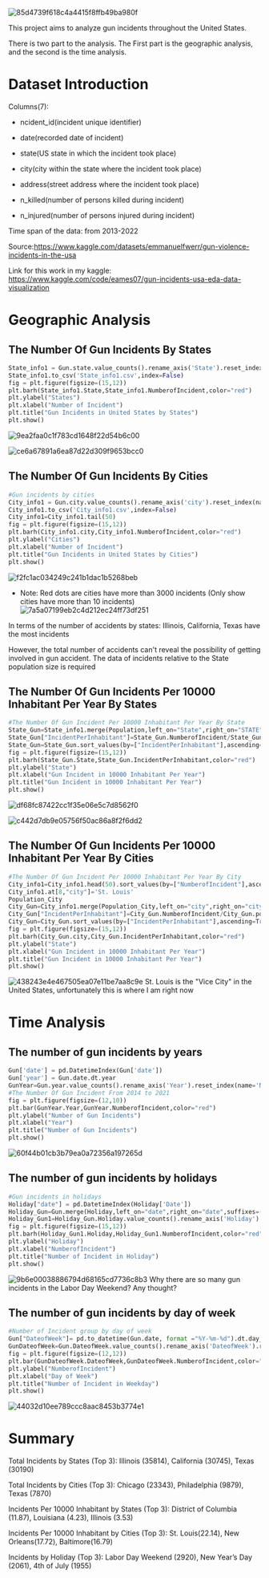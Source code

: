 ![85d4739f618c4a4415f8ffb49ba980f](https://user-images.githubusercontent.com/97984680/181401656-e781cd2b-3280-47a2-a71a-fdf0d1788bdd.png)


This project aims to analyze gun incidents throughout the United States. 

There is two part to the analysis. The First part is the geographic analysis, and the second is the time analysis.

# Dataset Introduction

Columns(7): 

- ncident_id(incident unique identifier)

- date(recorded date of incident)

- state(US state in which the incident took place)

- city(city within the state where the incident took place)

- address(street address where the incident took place)

- n_killed(number of persons killed during incident)

- n_injured(number of persons injured during incident)

Time span of the data: from 2013-2022

Source:https://www.kaggle.com/datasets/emmanuelfwerr/gun-violence-incidents-in-the-usa

Link for this work in my kaggle: https://www.kaggle.com/code/eames07/gun-incidents-usa-eda-data-visualization
# Geographic Analysis

## The Number Of Gun Incidents By States
```python
State_info1 = Gun.state.value_counts().rename_axis('State').reset_index(name='NumberofIncident').sort_values(by=["NumberofIncident"],ascending=True)
State_info1.to_csv('State_info1.csv',index=False)
fig = plt.figure(figsize=(15,12))
plt.barh(State_info1.State,State_info1.NumberofIncident,color="red")
plt.ylabel("States")
plt.xlabel("Number of Incident")
plt.title("Gun Incidents in United States by States")
plt.show()
```
![9ea2faa0c1f783cd1648f22d54b6c00](https://user-images.githubusercontent.com/97984680/181342409-1ecac9c6-e050-46e3-b2f9-22df91c556c2.png)

![ce6a67891a6ea87d22d309f9653bcc0](https://user-images.githubusercontent.com/97984680/181342476-27b023e6-a64f-4e7e-b04e-79f5701e5140.png)


## The Number Of Gun Incidents By Cities
```python
#Gun incidents by cities
City_info1 = Gun.city.value_counts().rename_axis('city').reset_index(name='NumberofIncident').sort_values(by=["NumberofIncident"],ascending=True)
City_info1.to_csv('City_info1.csv',index=False)
City_info1=City_info1.tail(50)
fig = plt.figure(figsize=(15,12))
plt.barh(City_info1.city,City_info1.NumberofIncident,color="red")
plt.ylabel("Cities")
plt.xlabel("Number of Incident")
plt.title("Gun Incidents in United States by Cities")
plt.show()
```
![f2fc1ac034249c241b1dac1b5268beb](https://user-images.githubusercontent.com/97984680/181401772-b5c4d932-e7c8-40ad-a4e6-736ea95336c5.png)
- Note: Red dots are cities have more than 3000 incidents (Only show cities have more than 10 incidents)
![7a5a07199eb2c4d212ec24ff73df251](https://user-images.githubusercontent.com/97984680/181401786-45fca0e2-262d-4e25-b660-4afa03af224c.png)

In terms of the number of accidents by states: Illinois, California, Texas have the most incidents

However, the total number of accidents can't reveal the possibility of getting involved in gun accident. The data of incidents relative to the State population size is required



## The Number Of Gun Incidents Per 10000 Inhabitant Per Year By States
```python
#The Number Of Gun Incident Per 10000 Inhabitant Per Year By State
State_Gun=State_info1.merge(Population,left_on="State",right_on="STATE",suffixes=('_left', '_right'))
State_Gun["IncidentPerInhabitant"]=State_Gun.NumberofIncident/State_Gun.POPESTIMATE2019*10000/8
State_Gun=State_Gun.sort_values(by=["IncidentPerInhabitant"],ascending=True)
fig = plt.figure(figsize=(15,12))
plt.barh(State_Gun.State,State_Gun.IncidentPerInhabitant,color="red")
plt.ylabel("State")
plt.xlabel("Gun Incident in 10000 Inhabitant Per Year")
plt.title("Gun Incident in 10000 Inhabitant Per Year")
plt.show()
```
![df68fc87422cc1f35e06e5c7d8562f0](https://user-images.githubusercontent.com/97984680/181402170-97f66ecd-1357-454f-b1ce-3be0cba77953.png)

![c442d7db9e05756f50ac86a8f2f6dd2](https://user-images.githubusercontent.com/97984680/181402181-c5f0b211-cc28-4d62-80d8-0d62a254e7e9.png)

## The Number Of Gun Incidents Per 10000 Inhabitant Per Year By Cities
```python
#The Number Of Gun Incident Per 10000 Inhabitant Per Year By City
City_info1=City_info1.head(50).sort_values(by=["NumberofIncident"],ascending=False)
City_info1.at[8,"city"]='St. Louis'
Population_City
City_Gun=City_info1.merge(Population_City,left_on="city",right_on="city",suffixes=('_left', '_right'))
City_Gun["IncidentPerInhabitant"]=City_Gun.NumberofIncident/City_Gun.population_2020*10000/8
City_Gun=City_Gun.sort_values(by=["IncidentPerInhabitant"],ascending=True)
fig = plt.figure(figsize=(15,12))
plt.barh(City_Gun.city,City_Gun.IncidentPerInhabitant,color="red")
plt.ylabel("State")
plt.xlabel("Gun Incident in 10000 Inhabitant Per Year")
plt.title("Gun Incident in 10000 Inhabitant Per Year")
plt.show()
```
![438243e4e467505ea07e11be7aa8c9e](https://user-images.githubusercontent.com/97984680/181402216-1009bc98-154b-4271-adc1-4b7ab7b7fafb.png)
St. Louis is the "Vice City" in the United States, unfortunately this is where I am right now

# Time Analysis

## The number of gun incidents by years
```python
Gun['date'] = pd.DatetimeIndex(Gun['date'])
Gun['year'] = Gun.date.dt.year
GunYear=Gun.year.value_counts().rename_axis('Year').reset_index(name='NumberofIncident').sort_values(by=["Year"],ascending=True).drop([8, 9])
#The Number Of Gun Incident From 2014 to 2021
fig = plt.figure(figsize=(12,10))
plt.bar(GunYear.Year,GunYear.NumberofIncident,color="red")
plt.ylabel("Number of Gun Incidents")
plt.xlabel("Year")
plt.title("Number of Gun Incidents")
plt.show()
```
![60f44b01cb3b79ea0a72356a197265d](https://user-images.githubusercontent.com/97984680/181402532-7535a17e-3555-4224-8b13-8eb9dceaaf30.png)

## The number of gun incidents by holidays
```python
#Gun incidents in holidays
Holiday["date"] = pd.DatetimeIndex(Holiday['Date'])
Holiday_Gun=Gun.merge(Holiday,left_on="date",right_on="date",suffixes=('_left', '_right'))
Holiday_Gun1=Holiday_Gun.Holiday.value_counts().rename_axis('Holiday').reset_index(name='NumberofIncident').sort_values(by=["NumberofIncident"],ascending=True)
fig = plt.figure(figsize=(15,12))
plt.barh(Holiday_Gun1.Holiday,Holiday_Gun1.NumberofIncident,color="red")
plt.ylabel("Holiday")
plt.xlabel("NumberofIncident")
plt.title("Number of Incident in Holiday")
plt.show()
```
![9b6e00038886794d68165cd7736c8b3](https://user-images.githubusercontent.com/97984680/181402743-76c309de-5887-4d05-8d44-aae1d4a23cd1.png)
Why there are so many gun incidents in the Labor Day Weekend? Any thought?

## The number of gun incidents by day of week
```python
#Number of Incident group by day of week
Gun["DateofWeek"]= pd.to_datetime(Gun.date, format ="%Y-%m-%d").dt.day_name()
GunDateofWeek=Gun.DateofWeek.value_counts().rename_axis('DateofWeek').reset_index(name='NumberofIncident').sort_values(by=["NumberofIncident"],ascending=False)
fig = plt.figure(figsize=(12,12))
plt.bar(GunDateofWeek.DateofWeek,GunDateofWeek.NumberofIncident,color="red")
plt.ylabel("NumberofIncident")
plt.xlabel("Day of Week")
plt.title("Number of Incident in Weekday")
plt.show()
```
![44032d10ee789ccc8aac8453b3774e1](https://user-images.githubusercontent.com/97984680/181402863-d48d46d0-9727-4312-b167-9fb0547b25c1.png)

# Summary
Total Incidents by States (Top 3): Illinois (35814), California (30745), Texas (30190)

Total Incidents by Cities (Top 3): Chicago (23343), Philadelphia (9879), Texas (7870)

Incidents Per 10000 Inhabitant by States (Top 3): District of Columbia (11.87), Louisiana (4.23), Illinois (3.53)

Incidents Per 10000 Inhabitant by Cities (Top 3): St. Louis(22.14), New Orleans(17.72), Baltimore(16.79)

Incidents by Holiday (Top 3): Labor Day Weekend (2920), New Year’s Day (2061), 4th of July (1955)




